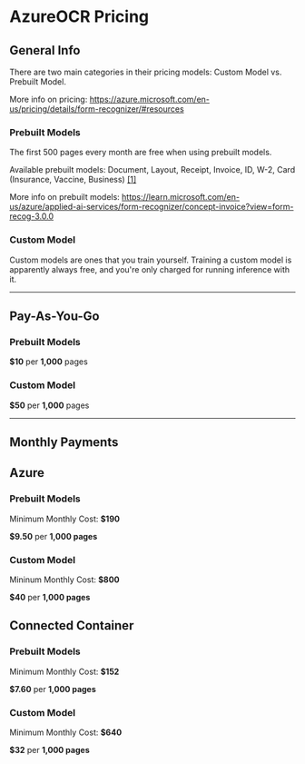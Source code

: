 # AzureOCR Pricing

## General Info

There are two main categories in their pricing models: Custom Model vs. Prebuilt Model.

More info on pricing: https://azure.microsoft.com/en-us/pricing/details/form-recognizer/#resources

### Prebuilt Models

The first 500 pages every month are free when using prebuilt models.

Available prebuilt models: Document, Layout, Receipt, Invoice, ID, W-2, Card (Insurance, Vaccine, Business) [[1]](https://azure.microsoft.com/en-us/pricing/details/form-recognizer/#resources)

More info on prebuilt models: https://learn.microsoft.com/en-us/azure/applied-ai-services/form-recognizer/concept-invoice?view=form-recog-3.0.0

### Custom Model

Custom models are ones that you train yourself. Training a custom model is apparently always free, and you're only charged for running inference with it.


____

## Pay-As-You-Go

### Prebuilt Models

**$10** per **1,000** pages

### Custom Model 

**$50** per **1,000** pages


____

## Monthly Payments

## Azure

### Prebuilt Models
Minimum Monthly Cost: **$190**

**$9.50** per **1,000 pages**

### Custom Model
Mininum Monthly Cost: **$800**

**$40** per **1,000 pages**

## Connected Container

### Prebuilt Models
Minimum Monthly Cost: **$152**

**$7.60** per **1,000 pages**

### Custom Model
Minimum Monthly Cost: **$640**

**$32** per **1,000 pages**
